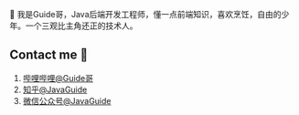  👋 我是Guide哥，Java后端开发工程师，懂一点前端知识，喜欢烹饪，自由的少年。一个三观比主角还正的技术人。

## Contact me 📱

1. [哔哩哔哩@Guide哥](https://space.bilibili.com/504390397)
2. [知乎@JavaGuide](https://www.zhihu.com/people/javaguide)
3. [微信公众号@JavaGuide](https://www.yuque.com/docs/share/71251673-1fef-416e-93d7-489a25a9eda5?#) 
